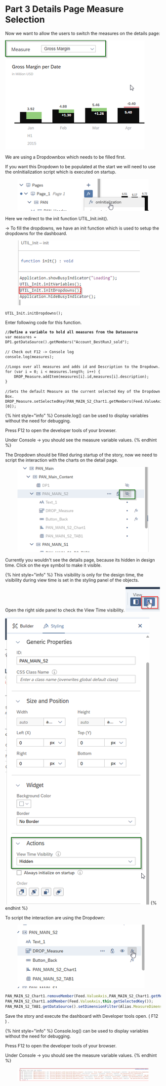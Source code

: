 # Part 3 Details Page Measure Selection

Now we want to allow the users to switch the measures on the details page:

![](<../.gitbook/assets/image (4) (1) (1) (1).png>)

We are using a Dropdownbox which needs to be filled first.&#x20;

If you want this Dropdown to be populated at the start we will need to use the onInitialization script which is executed on startup.

<figure><img src="../.gitbook/assets/image (6) (1).png" alt=""><figcaption></figcaption></figure>

Here we redirect  to the init function UTIL\_Init.init().&#x20;

-> To fill the dropdowns, we have an init function which is used to setup the dropdowns for the dashboard.

<figure><img src="../.gitbook/assets/image (1) (1) (1) (1) (1).png" alt=""><figcaption></figcaption></figure>

```
UTIL_Init.initDropdowns();
```

Enter following code for this function.

<pre class="language-typescript"><code class="lang-typescript"><strong>//Define a variable to hold all measures from the Datasource
</strong>var measures = DP1.getDataSource().getMembers("Account_BestRunJ_sold");

// Check out F12 -> Console log
console.log(measures);

//Loops over all measures and adds id and Description to the Dropdown.
for (var i = 0; i &#x3C; measures.length; i++) {
    DROP_Measure.addItem(measures[i].id,measures[i].description);	
}

//Sets the default Measure as the current selected Key of the Dropdown Box.
DROP_Measure.setSelectedKey(PAN_MAIN_S2_Chart1.getMembers(Feed.ValueAxis)[0]);
</code></pre>

{% hint style="info" %}
Console.log() can be used to display variables without the need for debugging.

Press F12 to open the developer tools of your browser.

Under Console -> you should see the measure variable values.
{% endhint %}

The Dropdown should be filled during startup of the story, now we need to script the interaction with the charts on the detail page.

<figure><img src="../.gitbook/assets/image (1) (1) (1) (1) (1) (1).png" alt=""><figcaption></figcaption></figure>

Currently you wouldn't see the details page, because its hidden in design time. Click on the eye symbol to make it visible.

{% hint style="info" %}
This visibility is only for the design time, the visibility during view time is set in the styling panel of the objects.

Open the right side panel to check the View Time visibility. ![](<../.gitbook/assets/image (10).png>)&#x20;

![](<../.gitbook/assets/image (1) (1) (1) (1) (1) (1) (1).png>)
{% endhint %}

To script the interaction are using the Dropdown:

<figure><img src="../.gitbook/assets/image (2) (1) (1) (1) (1).png" alt=""><figcaption></figcaption></figure>

```typescript
PAN_MAIN_S2_Chart1.removeMember(Feed.ValueAxis,PAN_MAIN_S2_Chart1.getMembers(Feed.ValueAxis)[0]);
PAN_MAIN_S2_Chart1.addMember(Feed.ValueAxis,this.getSelectedKey());
PAN_MAIN_S2_TAB1.getDataSource().setDimensionFilter(Alias.MeasureDimension,this.getSelectedKey());
```

Save the story and execute the dashboard with Developer tools open. ( F12 ) .

{% hint style="info" %}
Console.log() can be used to display variables without the need for debugging.

Press F12 to open the developer tools of your browser.

Under Console -> you should see the measure variable values.
{% endhint %}

<figure><img src="../.gitbook/assets/image (3) (1) (1).png" alt=""><figcaption></figcaption></figure>



